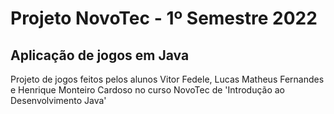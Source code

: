 # Projeto NovoTec - 1º Semestre 2022

## Aplicação de jogos em Java

Projeto de jogos feitos pelos alunos Vitor Fedele, Lucas Matheus Fernandes e Henrique Monteiro Cardoso no curso NovoTec de 'Introdução ao Desenvolvimento Java' 
